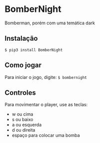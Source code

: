 # BomberNight
 Bomberman, porém com uma temática dark

## Instalação
` $ pip3 install BomberNight `


## Como jogar
Para iniciar o jogo, digite:
` $ bombernight `

## Controles
Para movimentar o player, use as teclas:
- w ou cima 
- s ou baixo 
- a ou esquerda
- d ou direita
- espaço para colocar uma bomba